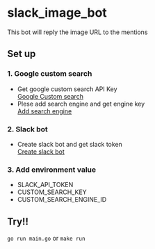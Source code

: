 # slack_image_bot
 This bot will reply the image URL to the mentions

## Set up
### 1. Google custom search
- Get google custom search API Key
<br>[Google Custom search](https://developers.google.com/custom-search/json-api/v1/overview?hl=en)
- Plese add search engine and get engine key
<br>[Add search engine](https://cse.google.com/manage/all)
### 2. Slack bot 
- Create slack bot and get slack token
<br>[Create slack bot](https://slack.com/customize/slackbot)
### 3. Add environment value
- SLACK_API_TOKEN
- CUSTOM_SEARCH_KEY
- CUSTOM_SEARCH_ENGINE_ID
## Try!!
`go run main.go` or `make run`
